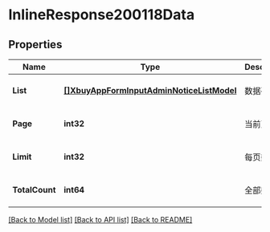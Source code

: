 # InlineResponse200118Data

## Properties
Name | Type | Description | Notes
------------ | ------------- | ------------- | -------------
**List** | [**[]XbuyAppFormInputAdminNoticeListModel**](xbuy.app.form.input.AdminNoticeListModel.md) | 数据列表 | [optional] [default to null]
**Page** | **int32** | 当前页码 | [optional] [default to 1]
**Limit** | **int32** | 每页数量 | [optional] [default to 10]
**TotalCount** | **int64** | 全部数据量 | [optional] [default to null]

[[Back to Model list]](../README.md#documentation-for-models) [[Back to API list]](../README.md#documentation-for-api-endpoints) [[Back to README]](../README.md)

